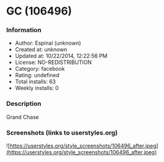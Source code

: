 # GC (106496)

### Information
- Author: Espinal (unknown)
- Created at: unknown
- Updated at: 10/22/2014, 12:22:56 PM
- License: NO-REDISTRIBUTION
- Category: facebook
- Rating: undefined
- Total installs: 63
- Weekly installs: 0


### Description
Grand Chase


### Screenshots (links to userstyles.org)
![https://userstyles.org/style_screenshots/106496_after.jpeg](https://userstyles.org/style_screenshots/106496_after.jpeg)


